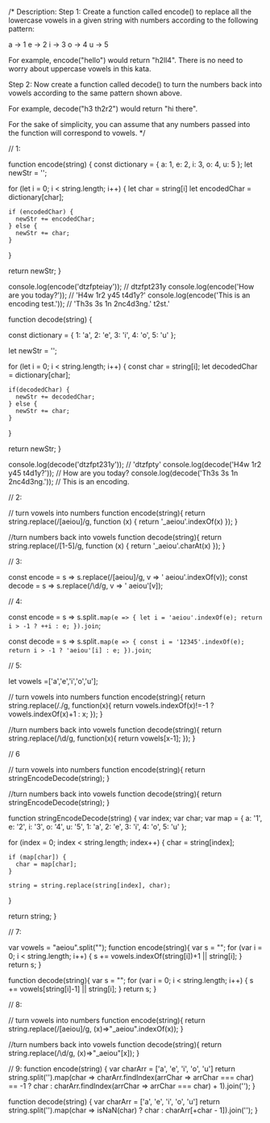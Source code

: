 


/*
Description:
Step 1: Create a function called encode() to replace all the lowercase vowels 
in a given string with numbers according to the following pattern:

a -> 1
e -> 2
i -> 3
o -> 4
u -> 5

For example, encode("hello") would return "h2ll4". 
There is no need to worry about uppercase vowels in this kata.

Step 2: Now create a function called decode() to turn the numbers back into vowels 
according to the same pattern shown above.

For example, decode("h3 th2r2") would return "hi there".

For the sake of simplicity, you can assume that any numbers passed into the function will correspond to vowels.
*/


// 1:

function encode(string) {
  const dictionary = { a: 1, e: 2, i: 3, o: 4, u: 5 };
  let newStr = '';
  
  for (let i = 0; i < string.length; i++) {
    let char = string[i]
    let encodedChar = dictionary[char];
    
    if (encodedChar) {
      newStr += encodedChar;
    } else {
      newStr += char;
    }
  }

  return newStr;
}


console.log(encode('dtzfpteiay')); // dtzfpt231y
console.log(encode('How are you today?')); // 'H4w 1r2 y45 t4d1y?'
console.log(encode('This is an encoding test.')); // 'Th3s 3s 1n 2nc4d3ng.' t2st.'



function decode(string) {

  const dictionary = { 1: 'a', 2: 'e', 3: 'i', 4: 'o', 5: 'u' };

  let newStr = '';

  for (let i = 0; i < string.length; i++) {
    const char = string[i];
    let decodedChar = dictionary[char];

    if(decodedChar) {
      newStr += decodedChar;
    } else {
      newStr += char;
    }
    
  }

  return newStr;
}
 
console.log(decode('dtzfpt231y')); // 'dtzfpty' 
console.log(decode('H4w 1r2 y45 t4d1y?')); // How are you today?
console.log(decode('Th3s 3s 1n 2nc4d3ng.')); // This is an encoding.
 


// 2:

// turn vowels into numbers
function encode(string){
  return string.replace(/[aeiou]/g, function (x) { return '_aeiou'.indexOf(x) });
}

//turn numbers back into vowels
function decode(string){
  return string.replace(/[1-5]/g, function (x) { return '_aeiou'.charAt(x) });
}



// 3:

const encode = s => s.replace(/[aeiou]/g, v => ' aeiou'.indexOf(v));
const decode = s => s.replace(/\d/g, v => ' aeiou'[v]);



// 4:

const encode = s => s.split``.map(e => {
  let i = 'aeiou'.indexOf(e);
  return i > -1 ? ++i : e;
}).join``;

const decode = s => s.split``.map(e => {
  const i = '12345'.indexOf(e);
  return i > -1 ? 'aeiou'[i] : e;
}).join``;



// 5:

let vowels =['a','e','i','o','u'];

// turn vowels into numbers
function encode(string){
  return string.replace(/./g, function(x){
    return vowels.indexOf(x)!=-1 ? vowels.indexOf(x)+1 : x;
  });
}

//turn numbers back into vowels
function decode(string){
  return string.replace(/\d/g, function(x){
    return vowels[x-1];
  });
}



// 6

// turn vowels into numbers
function encode(string){
  return stringEncodeDecode(string);
}

//turn numbers back into vowels
function decode(string){
  return stringEncodeDecode(string);
}

function stringEncodeDecode(string) {
  var index;
  var char;
  var map = { a: '1', e: '2', i: '3', o: '4', u: '5', 1: 'a', 2: 'e', 3: 'i', 4: 'o', 5: 'u' };
  
  for (index = 0; index < string.length; index++) {
    char = string[index];
    
    if (map[char]) {
      char = map[char];
    }
    
    string = string.replace(string[index], char);
  }
  
  return string;
}



// 7: 

var vowels = "aeiou".split("");
function encode(string){
  var s = "";
  for (var i = 0; i < string.length; i++) {
    s += vowels.indexOf(string[i])+1 || string[i];
  }
  return s;
}

function decode(string){
  var s = "";
  for (var i = 0; i < string.length; i++) {
    s += vowels[string[i]-1] || string[i];
  }
  return s;
}



// 8:

// turn vowels into numbers
function encode(string){
  return string.replace(/[aeiou]/g, (x)=>"_aeiou".indexOf(x));
}

//turn numbers back into vowels
function decode(string){
  return string.replace(/\d/g, (x)=>"_aeiou"[x]);
}



// 9:
function encode(string) {
  var charArr = ['a', 'e', 'i', 'o', 'u']
  return string.split('').map(char => charArr.findIndex(arrChar => arrChar === char) == -1 ? char : charArr.findIndex(arrChar => arrChar === char) + 1).join('');
}

function decode(string) {
  var charArr = ['a', 'e', 'i', 'o', 'u']
  return string.split('').map(char => isNaN(char) ? char : charArr[+char - 1]).join('');
}


